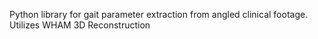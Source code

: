 Python library for gait parameter extraction from angled clinical footage. Utilizes WHAM 3D Reconstruction
